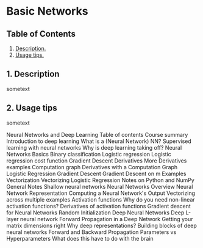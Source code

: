# Basic Networks
## Table of Contents
1. [ Description. ](#desc)
2. [ Usage tips. ](#usage)

<a name="desc"></a>
## 1. Description

sometext

<a name="usage"></a>
## 2. Usage tips

sometext


Neural Networks and Deep Learning
Table of contents
Course summary
Introduction to deep learning
What is a (Neural Network) NN?
Supervised learning with neural networks
Why is deep learning taking off?
Neural Networks Basics
Binary classification
Logistic regression
Logistic regression cost function
Gradient Descent
Derivatives
More Derivatives examples
Computation graph
Derivatives with a Computation Graph
Logistic Regression Gradient Descent
Gradient Descent on m Examples
Vectorization
Vectorizing Logistic Regression
Notes on Python and NumPy
General Notes
Shallow neural networks
Neural Networks Overview
Neural Network Representation
Computing a Neural Network's Output
Vectorizing across multiple examples
Activation functions
Why do you need non-linear activation functions?
Derivatives of activation functions
Gradient descent for Neural Networks
Random Initialization
Deep Neural Networks
Deep L-layer neural network
Forward Propagation in a Deep Network
Getting your matrix dimensions right
Why deep representations?
Building blocks of deep neural networks
Forward and Backward Propagation
Parameters vs Hyperparameters
What does this have to do with the brain
